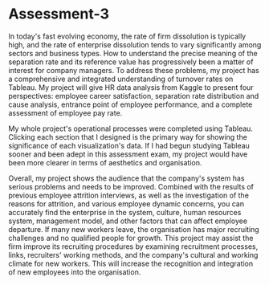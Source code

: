 # Assessment-3
In today's fast evolving economy, the rate of firm dissolution is typically high, and the rate of enterprise dissolution tends to vary significantly among sectors and business types. How to understand the precise meaning of the separation rate and its reference value has progressively been a matter of interest for company managers.
To address these problems, my project has a comprehensive and integrated understanding of turnover rates on Tableau. My project will give HR data analysis from Kaggle to present four perspectives: employee career satisfaction, separation rate distribution and cause analysis, entrance point of employee performance, and a complete assessment of employee pay rate.

My whole project's operational processes were completed using Tableau. Clicking each section that I designed is the primary way for showing the significance of each visualization's data. If I had begun studying Tableau sooner and been adept in this assessment exam, my project would have been more clearer in terms of aesthetics and organisation.

Overall, my project shows the audience that the company's system has serious problems and needs to be improved. Combined with the results of previous employee attrition interviews, as well as the investigation of the reasons for attrition, and various employee dynamic concerns, you can accurately find the enterprise in the system, culture, human resources system, management model, and other factors that can affect employee departure. If many new workers leave, the organisation has major recruiting challenges and no qualified people for growth. This project may assist the firm improve its recruiting procedures by examining recruitment processes, links, recruiters' working methods, and the company's cultural and working climate for new workers. This will increase the recognition and integration of new employees into the organisation.

